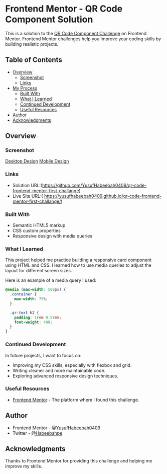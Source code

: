 # Frontend Mentor - QR Code Component Solution

This is a solution to the [QR Code Component Challenge](https://www.frontendmentor.io/challenges/qr-code-component-iux_sIO_H) on Frontend Mentor. Frontend Mentor challenges help you improve your coding skills by building realistic projects.

## Table of Contents

- [Overview](#overview)
  - [Screenshot](#screenshot)
  - [Links](#links)
- [My Process](#my-process)
  - [Built With](#built-with)
  - [What I Learned](#what-i-learned)
  - [Continued Development](#continued-development)
  - [Useful Resources](#useful-resources)
- [Author](#author)
- [Acknowledgments](#acknowledgments)

## Overview

### Screenshot

[Desktop Design](./qr-big.png)
[Mobile Design](./qr-small%20edit.png)

### Links

- Solution URL:(https://github.com/YusufHabeebah0409/qr-code-frontend-mentor-first-challange)
- Live Site URL:( https://yusufhabeebah0409.github.io/qr-code-frontend-mentor-first-challange/)


### Built With

- Semantic HTML5 markup
- CSS custom properties
- Responsive design with media queries

### What I Learned

This project helped me practice building a responsive card component using HTML and CSS. I learned how to use media queries to adjust the layout for different screen sizes.

Here is an example of a media query I used:

```css
@media (max-width: 500px) {
  .container {
    max-width: 75%;
  }

  .qr-text h2 {
    padding: 1rem 0.5rem;
    font-weight: 400;
  }
}
```

### Continued Development

In future projects, I want to focus on:

- Improving my CSS skills, especially with flexbox and grid.
- Writing cleaner and more maintainable code.
- Exploring advanced responsive design techniques.

### Useful Resources
- [Frontend Mentor](https://www.frontendmentor.io/) - The platform where I found this challenge.

## Author

- Frontend Mentor - [@YusufHabeebah0409](https://www.frontendmentor.io/profile/yourusername)
- Twitter - [@Habeebahpe](https://www.twitter.com/yourusername)

## Acknowledgments

Thanks to Frontend Mentor for providing this challenge and helping me improve my skills.